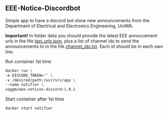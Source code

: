 ## EEE-Notice-Discordbot

Simple app to have a discord bot show new announcements 
from the Department of Electrical and Electronics Engineering, UniWA.

**Important!** In folder data you should provide the latest EEE annoucement urls in the file [last_urls.json](./data/last_urls.json),
plus a list of channel ids to send the announcements to in the file [channel_ids.txt](./data/channel_ids.txt). Each id should be in each own line.

Run container 1st time
```bash
docker run \
-e DISCORD_TOKEN="" \
-v /desired/path:/usr/src/app \
--name notifier \
vaggm/eee-notices-discord:1.0.1
```

Start container after 1st time
```bash
docker start notifier
```
